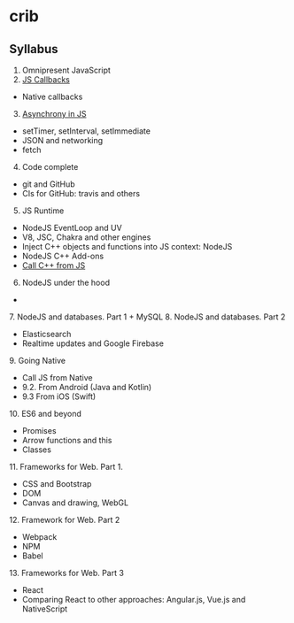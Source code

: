 # crib

## Syllabus
1. Omnipresent JavaScript
2. [JS Callbacks](https://github.com/olegkleiman/crib/blob/master/lesson2/readme.md)
  * Native callbacks
3. [Asynchrony in JS](https://github.com/olegkleiman/crib/blob/master/session3/readme.md)
  * setTimer, setInterval, setImmediate
  * JSON and networking
  * fetch
4. Code complete
  + git and GitHub
  + CIs for GitHub: travis and others
5. JS Runtime
  + NodeJS EventLoop and UV
  + V8, JSC, Chakra and other engines
  + Inject C++ objects and functions into JS context: NodeJS
  + NodeJS C++ Add-ons
  + [Call C++ from JS](https://github.com/olegkleiman/crib/blob/master/session5/cpp/readme.md)
6. NodeJS under the hood
<ul>
  <li>
</ul>
7. NodeJS and databases. Part 1
  + MySQL
8. NodeJS and databases. Part 2
<ul>
  <li>Elasticsearch</li>
  <li>Realtime updates and Google Firebase</li>
</ul>
9. Going Native
  <ul>
  <li>Call JS from Native</li>
  <li>9.2. From Android (Java and Kotlin)</li>
  <li>9.3 From iOS (Swift)</li>
  </ul>
10. ES6 and beyond
<ul>
  <li>Promises</li>
  <li>Arrow functions and this</li>
  <li>Classes</li>
</ul>
11. Frameworks for Web. Part 1.
  <ul>
  <li>CSS and Bootstrap</li>
  <li>DOM</li>
  <li>Canvas and drawing, WebGL</li>
  </ul>
12. Framework for Web. Part 2
<ul>
  <li>Webpack</li>
  <li>NPM</li>
  <li>Babel</li>
</ul>
13.  Frameworks for Web. Part 3
<ul>
  <li>React</li>
  <li>Comparing React to other approaches: Angular.js, Vue.js and NativeScript</li>
</ul>
